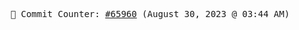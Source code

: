 <p align="center">
    <samp>
        📮 Commit Counter: <a href="https://github.com/Javascript-void0/Javascript-void0/commits/main">#65960</a> (August 30, 2023 @ 03:44 AM)
    </samp>
</p>